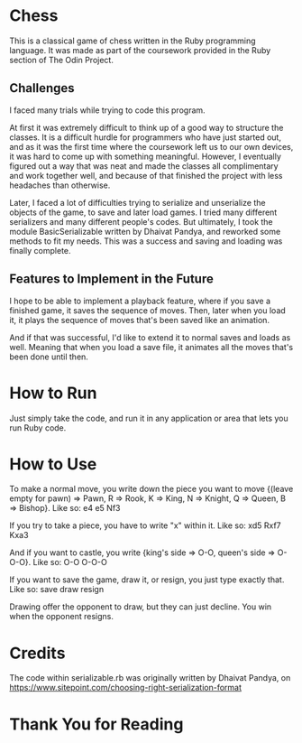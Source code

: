 # Chess
This is a classical game of chess written in the Ruby programming language. It was made as part of the coursework provided in the Ruby section of The Odin Project.

## Challenges
I faced many trials while trying to code this program.

At first it was extremely difficult to think up of a good way to structure the classes. It is a difficult hurdle for programmers who have just started out, and as it was the first time where the coursework left us to our own devices, it was hard to come up with something meaningful. However, I eventually figured out a way that was neat and made the classes all complimentary and work together well, and because of that finished the project with less headaches than otherwise.

Later, I faced a lot of difficulties trying to serialize and unserialize the objects of the game, to save and later load games. I tried many different serializers and many different people's codes. But ultimately, I took the module BasicSerializable written by Dhaivat Pandya, and reworked some methods to fit my needs. This was a success and saving and loading was finally complete.

## Features to Implement in the Future
I hope to be able to implement a playback feature, where if you save a finished game, it saves the sequence of moves. Then, later when you load it, it plays the sequence of moves that's been saved like an animation.

And if that was successful, I'd like to extend it to normal saves and loads as well. Meaning that when you load a save file, it animates all the moves that's been done until then.

# How to Run
Just simply take the code, and run it in any application or area that lets you run Ruby code.

# How to Use
To make a normal move, you write down the piece you want to move {(leave empty for pawn) => Pawn, R => Rook, K => King, N => Knight, Q => Queen, B => Bishop}. Like so:
e4
e5
Nf3

If you try to take a piece, you have to write \"x\" within it. Like so:
xd5
Rxf7
Kxa3

And if you want to castle, you write {king's side => O-O, queen's side => O-O-O}. Like so:
O-O
O-O-O

If you want to save the game, draw it, or resign, you just type exactly that. Like so:
save
draw
resign

Drawing offer the opponent to draw, but they can just decline. You win when the opponent resigns.

# Credits
The code within serializable.rb was originally written by Dhaivat Pandya, on https://www.sitepoint.com/choosing-right-serialization-format

# Thank You for Reading